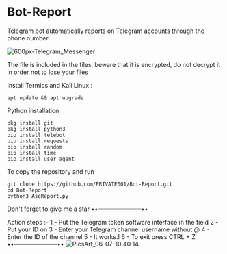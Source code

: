 
# Bot-Report
Telegram bot automatically reports on Telegram accounts through the phone number 

![600px-Telegram_Messenger](https://github.com/PRIVATE001/Bot-Report/assets/155662747/b5cab0d7-b38a-4c62-819e-90f2b4793f4e)

The file is included in the files, beware that it is encrypted, do not decrypt it in order not to lose your files

Install Termics and Kali Linux :
```
apt update && apt upgrade
```
Python installation

```
pkg install git
pkg install python3
pip install telebot
pip install requests
pip install random
pip install time
pip install user_agent
```
To copy the repository and run

```
git clone https://github.com/PRIVATE001/Bot-Report.git
cd Bot-Report
python3 AseReport.py
```
Don't forget to give me a star
••━━━━━━━━━━━━••

Action steps :-
1 - Put the Telegram token software interface in the field 
2 - Put your ID on
3 - Enter your Telegram channel username without @
4 - Enter the ID of the channel 
5 - It works.! 
6 - To exit press CTRL + Z
••━━━━━━━━━━━━••
![PicsArt_06-07-10 40 14](https://github.com/PRIVATE001/Bot-Report/assets/155662747/8e5cdf83-ed86-4a91-9842-2f2ec6c5fd52)


